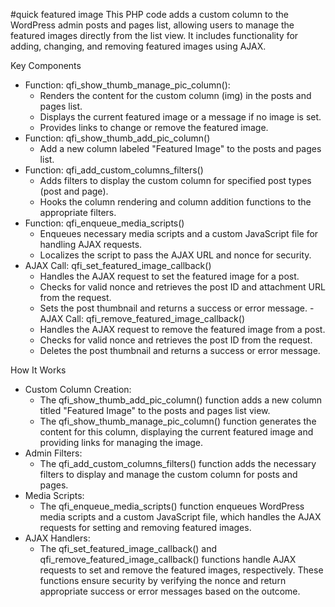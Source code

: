#quick featured image
This PHP code adds a custom column to the WordPress admin posts and pages list, allowing users to manage the featured images directly from the list view. It includes functionality for adding, changing, and removing featured images using AJAX.

Key Components
- Function: qfi_show_thumb_manage_pic_column():
  - Renders the content for the custom column (img) in the posts and pages list.
  - Displays the current featured image or a message if no image is set.
  - Provides links to change or remove the featured image.
- Function: qfi_show_thumb_add_pic_column()
  - Add a new column labeled "Featured Image" to the posts and pages list.
- Function: qfi_add_custom_columns_filters()
  - Adds filters to display the custom column for specified post types (post and page).
  - Hooks the column rendering and column addition functions to the appropriate filters.
- Function: qfi_enqueue_media_scripts()
  - Enqueues necessary media scripts and a custom JavaScript file for handling AJAX requests.
  - Localizes the script to pass the AJAX URL and nonce for security.
- AJAX Call: qfi_set_featured_image_callback()
  - Handles the AJAX request to set the featured image for a post.
  - Checks for valid nonce and retrieves the post ID and attachment URL from the request.
  - Sets the post thumbnail and returns a success or error message.
-AJAX Call: qfi_remove_featured_image_callback()
  - Handles the AJAX request to remove the featured image from a post.
  - Checks for valid nonce and retrieves the post ID from the request.
  - Deletes the post thumbnail and returns a success or error message.

How It Works
- Custom Column Creation:
  - The qfi_show_thumb_add_pic_column() function adds a new column titled "Featured Image" to the posts and pages list view.
  - The qfi_show_thumb_manage_pic_column() function generates the content for this column, displaying the current featured image and providing links for managing the image.
- Admin Filters:
  - The qfi_add_custom_columns_filters() function adds the necessary filters to display and manage the custom column for posts and pages.
- Media Scripts:
  - The qfi_enqueue_media_scripts() function enqueues WordPress media scripts and a custom JavaScript file, which handles the AJAX requests for setting and removing featured images.
- AJAX Handlers:
  - The qfi_set_featured_image_callback() and qfi_remove_featured_image_callback() functions handle AJAX requests to set and remove the featured images, respectively. These functions ensure security by verifying the nonce and return appropriate success or error messages based on the outcome.
